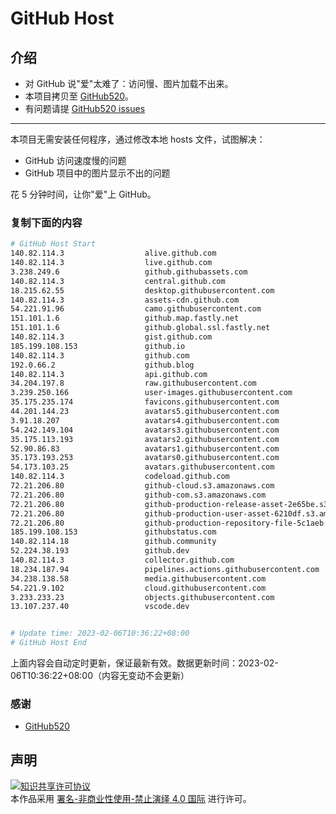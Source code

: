 # GitHub Host
## 介绍
- 对 GitHub 说"爱"太难了：访问慢、图片加载不出来。
- 本项目拷贝至 [GitHub520](https://github.com/521xueweihan/GitHub520)。
- 有问题请提 [GitHub520 issues](https://github.com/521xueweihan/GitHub520/issues/new)

---

本项目无需安装任何程序，通过修改本地 hosts 文件，试图解决：
- GitHub 访问速度慢的问题
- GitHub 项目中的图片显示不出的问题

花 5 分钟时间，让你"爱"上 GitHub。

### 复制下面的内容
```bash
# GitHub Host Start
140.82.114.3                  alive.github.com
140.82.114.3                  live.github.com
3.238.249.6                   github.githubassets.com
140.82.114.3                  central.github.com
18.215.62.55                  desktop.githubusercontent.com
140.82.114.3                  assets-cdn.github.com
54.221.91.96                  camo.githubusercontent.com
151.101.1.6                   github.map.fastly.net
151.101.1.6                   github.global.ssl.fastly.net
140.82.114.3                  gist.github.com
185.199.108.153               github.io
140.82.114.3                  github.com
192.0.66.2                    github.blog
140.82.114.3                  api.github.com
34.204.197.8                  raw.githubusercontent.com
3.239.250.166                 user-images.githubusercontent.com
35.175.235.174                favicons.githubusercontent.com
44.201.144.23                 avatars5.githubusercontent.com
3.91.18.207                   avatars4.githubusercontent.com
54.242.149.104                avatars3.githubusercontent.com
35.175.113.193                avatars2.githubusercontent.com
52.90.86.83                   avatars1.githubusercontent.com
35.173.193.253                avatars0.githubusercontent.com
54.173.103.25                 avatars.githubusercontent.com
140.82.114.3                  codeload.github.com
72.21.206.80                  github-cloud.s3.amazonaws.com
72.21.206.80                  github-com.s3.amazonaws.com
72.21.206.80                  github-production-release-asset-2e65be.s3.amazonaws.com
72.21.206.80                  github-production-user-asset-6210df.s3.amazonaws.com
72.21.206.80                  github-production-repository-file-5c1aeb.s3.amazonaws.com
185.199.108.153               githubstatus.com
140.82.114.18                 github.community
52.224.38.193                 github.dev
140.82.114.3                  collector.github.com
18.234.187.94                 pipelines.actions.githubusercontent.com
34.238.138.58                 media.githubusercontent.com
54.221.9.102                  cloud.githubusercontent.com
3.233.233.23                  objects.githubusercontent.com
13.107.237.40                 vscode.dev


# Update time: 2023-02-06T10:36:22+08:00
# GitHub Host End

```
上面内容会自动定时更新，保证最新有效。数据更新时间：2023-02-06T10:36:22+08:00（内容无变动不会更新）

### 感谢

- [GitHub520](https://github.com/521xueweihan/GitHub520)

## 声明
<a rel="license" href="https://creativecommons.org/licenses/by-nc-nd/4.0/deed.zh"><img alt="知识共享许可协议" style="border-width: 0" src="https://licensebuttons.net/l/by-nc-nd/4.0/88x31.png"></a><br>本作品采用 <a rel="license" href="https://creativecommons.org/licenses/by-nc-nd/4.0/deed.zh">署名-非商业性使用-禁止演绎 4.0 国际</a> 进行许可。